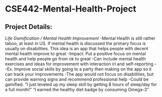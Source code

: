 # CSE442-Mental-Health-Project

## Project Details: 

*Life Gamification / Mental Health Improvement*
-Mental Health is still rather taboo, at least in US. If mental health is discussed the primary focus is usually on disabilities. This idea is an app that helps people with decent mental health improve to great
-Impact: Put a positive focus on mental health and help people go from ok to great
-Can include mental health exercises and ideas for improvement with interaction irl and self-reporting
--Ex. Improve social skills by going to a party then making on the app so it can track your improvements
-The app would not focus on disabilities, but can provide warning signs and recommend professional help
-Could be gamified. “I just leveled up my sleep skill by getting 8 hours of sleep/day for a full month!” “I earned the healthy diet badge by consuming Omega-3"
